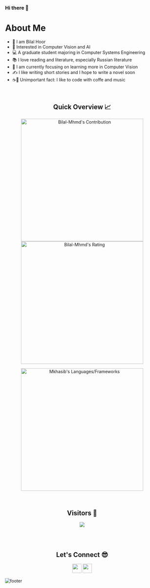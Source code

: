 ### Hi there 👋
<h1>About Me</h1>
<ul>
  <li> 👋 I am Bilal Hoor</li>
 <li> 🔭 Interested in Computer Vision and AI</li>
 <li> 💻 A graduate student majoring in Computer Systems Engineering</li>
 <li> 📚 I love reading and literature, especially Russian literature</li>
 <li> 🌱 I am currently focusing on learning more in Computer Vision</li>
 <li> ✍ I like writing short stories and I hope to write a novel soon </li>
 <li> ☕🎼 Unimportant fact: I like to code with coffe and music</li>
</ul>
<br />

<h2 align="center">Quick Overview 📈</h2>
  
  <p align = "center">
 
</p>

<p align = "center">
  <img src = "https://github-readme-stats.vercel.app/api?username=Bilal-Mhmd&count_private=true&theme=dracula&hide_border=true" alt = "Bilal-Mhmd's Contribution" width = 400 >
  <img src = "https://github-readme-streak-stats.herokuapp.com?user=Bilal-Mhmd&count_private=true&theme=dracula&hide_border=true" alt = "Bilal-Mhmd's Rating" width = 400 >

</p>

<p align = "center">

 <img src = "https://github-readme-stats.vercel.app/api/top-langs?username=Bilal-Mhmd&show_icons=true&count_private=true&locale=en&layout=compact&langs_count=10&hide_border=true&bg_color=282A36&title_color=DD6387&text_color=fff&icon_color=fff" alt = "Mkhasib's Languages/Frameworks" width = 400 />
</p>


<br />
<h2 align="center">Visitors 👀</h2>
<div align="center" >
  <img src="https://profile-counter.glitch.me/mkhasib/count.svg"></img>
</div>

<br /><br />
<h2 align="center">Let's Connect 😎</h2>
<p align="center">
  <a href = "mailto:bilalahoor@gmail.com"><img src = "https://img.shields.io/badge/Gmail-D14836?style=for-the-badge&logo=gmail&logoColor=white" height = 30></a>
  <a href = "https://www.linkedin.com/in/bilal-hoor-a76462142/"><img src = "https://img.shields.io/badge/LinkedIn-0077B5?style=for-the-badge&logo=linkedin&logoColor=white"     height = 30></a>
 
</p>


![footer](https://capsule-render.vercel.app/api?type=waving&color=gradient&height=150&section=footer)


<!--
**Bilal-Mhmd/Bilal-Mhmd** is a ✨ _special_ ✨ repository because its `README.md` (this file) appears on your GitHub profile.

Here are some ideas to get you started:

- 🔭 I’m currently working on ...
- 🌱 I’m currently learning ...
- 👯 I’m looking to collaborate on ...
- 🤔 I’m looking for help with ...
- 💬 Ask me about ...
- 📫 How to reach me: ...
- 😄 Pronouns: ...
- ⚡ Fun fact: ...
-->
